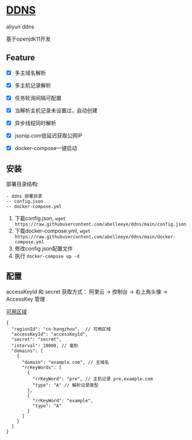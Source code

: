 # [DDNS](https://github.com/abelleeye/ddns)
aliyun ddns

基于openjdk11开发

## Feature
* [x] 多主域名解析
* [x] 多主机记录解析
* [x] 任务轮询间隔可配置
* [x] 当解析主机记录未设置过，自动创建
* [x] 异步线程同时解析
* [x] jsonip.com低延迟获取公网IP
* [x] docker-compose一键启动


## 安装

部署目录结构:
```
- ddns 部署目录
-- config.json
-- docker-compose.yml 
```

1. 下载config.json, `wget https://raw.githubusercontent.com/abelleeye/ddns/main/config.json`
2. 下载docker-compose.yml, `wget https://raw.githubusercontent.com/abelleeye/ddns/main/docker-compose.yml`
3. 修改config.json配置文件
3. 执行 `docker-compose up -d`

## 配置

accessKeyId 和 secret 获取方式： 阿里云 -> 控制台 -> 右上角头像 -> AccessKey 管理

[可用区域](https://help.aliyun.com/document_detail/40654.html)

```json5
{
  "regionId": "cn-hangzhou",  // 可用区域 
  "accessKeyId": "accessKeyId", 
  "secret": "secret",  
  "interval": 10000, // 毫秒
  "domains": [
    {
      "domain": "example.com", // 主域名
      "rrKeyWords": [
        {
          "rrKeyWord": "pre", // 主机记录 pre.example.com
          "type": "A" // 解析记录类型
        },
        {
          "rrKeyWord": "example",
          "type": "A"
        }
      ]
    }
  ]
}
```


